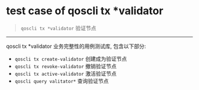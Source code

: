 # test case of qoscli tx *validator

> `qoscli tx *validator` 验证节点

---

qoscli tx *validator 业务完整性的用例测试库, 包含以下部分:

* `qoscli tx create-validator` 创建成为验证节点
* `qoscli tx revoke-validator` 撤销验证节点
* `qoscli tx active-validator` 激活验证节点
* `qoscli query valitator*` 查询验证节点
